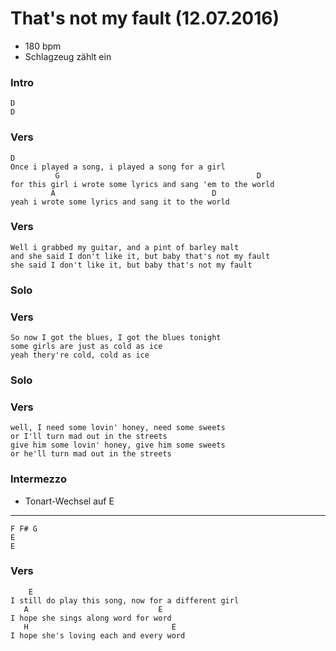 That's not my fault (12.07.2016)
================================

* 180 bpm
* Schlagzeug zählt ein

### Intro

	D
	D

### Vers

	D
	Once i played a song, i played a song for a girl
	          G                                            D
	for this girl i wrote some lyrics and sang 'em to the world
	         A                                   D
	yeah i wrote some lyrics and sang it to the world

### Vers

	Well i grabbed my guitar, and a pint of barley malt
	and she said I don't like it, but baby that's not my fault
	she said I don't like it, but baby that's not my fault

### Solo

### Vers

	So now I got the blues, I got the blues tonight
	some girls are just as cold as ice
	yeah thery're cold, cold as ice

### Solo

### Vers

	well, I need some lovin' honey, need some sweets
	or I'll turn mad out in the streets
	give him some lovin' honey, give him some sweets
	or he'll turn mad out in the streets

### Intermezzo

* Tonart-Wechsel auf E

----

	F F# G
	E
	E

### Vers

	    E
	I still do play this song, now for a different girl
	   A                             E
	I hope she sings along word for word
	   H                                E
	I hope she's loving each and every word
